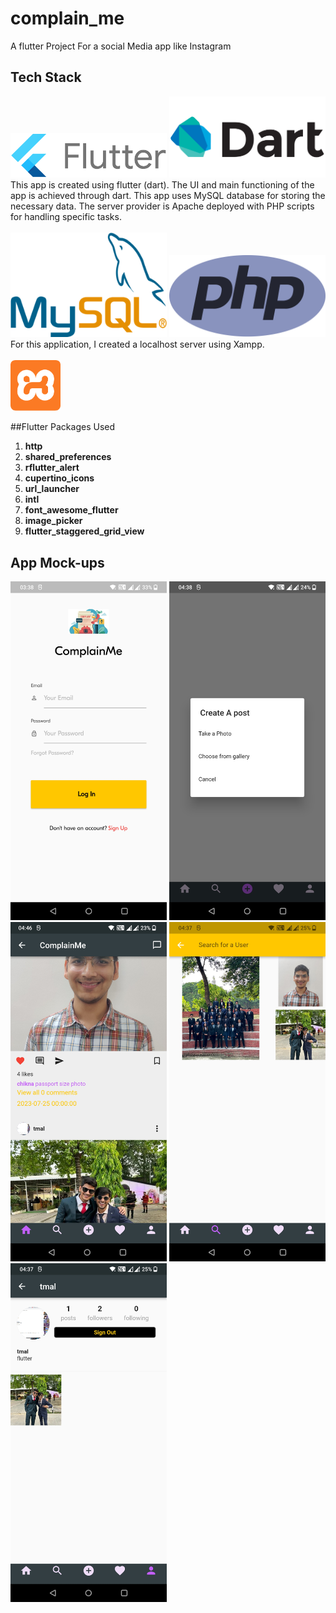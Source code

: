 # complain_me

A flutter Project For  a social Media app like Instagram

## Tech Stack
<img src="https://github.com/TusharMaliwal/ComplainMe/blob/main/TechStack/flutter-logo.png" width="250px">
<img src="https://github.com/TusharMaliwal/ComplainMe/blob/main/TechStack/dart-logo.png" width="250px">
This app is created using flutter (dart). The UI and main functioning of the app is achieved through dart. This app uses MySQL database for storing the necessary data. The server provider is Apache deployed with PHP scripts for handling specific tasks.
<br>
<br>
<img src="https://github.com/TusharMaliwal/ComplainMe/blob/main/TechStack/mysql-logo.png" width="250px">
<img src="https://github.com/TusharMaliwal/ComplainMe/blob/main/TechStack/php-logo.png" width="250px">
<br>
For this application, I created a localhost server using Xampp.
<br>
<br>
<img src="https://github.com/TusharMaliwal/ComplainMe/blob/main/TechStack/xampp-logo.png" width="80px">

##Flutter Packages Used
 1. **http**
 2. **shared_preferences**
 3. **rflutter_alert**
 4. **cupertino_icons**
 5. **url_launcher**
 6. **intl**
 7. **font_awesome_flutter**
 8. **image_picker**
 9. **flutter_staggered_grid_view**

## App Mock-ups
<img src="https://github.com/TusharMaliwal/ComplainMe/blob/main/AppScreenshots/LoginScreen.jpg" width="250px">
<img src="https://github.com/TusharMaliwal/ComplainMe/blob/main/AppScreenshots/UploadScreen.jpg" width="250px">
<img src="https://github.com/TusharMaliwal/ComplainMe/blob/main/AppScreenshots/FeedScreen.jpg" width="250px">
<img src="https://github.com/TusharMaliwal/ComplainMe/blob/main/AppScreenshots/SearchScreen.jpg" width="250px">
<img src="https://github.com/TusharMaliwal/ComplainMe/blob/main/AppScreenshots/ProfileScreen.jpg" width="250px">

